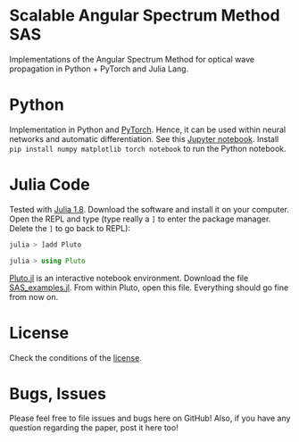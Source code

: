 # Scalable Angular Spectrum Method SAS
Implementations of the Angular Spectrum Method for optical wave propagation in Python + PyTorch and Julia Lang.

# Python
Implementation in Python and [PyTorch](https://pytorch.org/). Hence, it can be used within neural networks and automatic differentiation.
See this [Jupyter notebook](SAS_pytorch.ipynb).
Install
`pip install numpy matplotlib torch notebook`
to run the Python notebook.


# Julia Code
Tested with [Julia 1.8](https://julialang.org/downloads/). Download the software and install it on your computer. 
Open the REPL and type (type really a `]` to enter the package manager. Delete the `]` to go back to REPL):
```julia
julia > ]add Pluto

julia > using Pluto
```
[Pluto.jl](https://github.com/fonsp/Pluto.jl) is an interactive notebook environment.
Download the file [SAS_examples.jl](SAS_examples.jl). From within Pluto, open this file.
Everything should go fine from now on.

# License
Check the conditions of the [license](LICENSE).


# Bugs, Issues
Please feel free to file issues and bugs here on GitHub! Also, if you have any question regarding the paper, post it here too!
